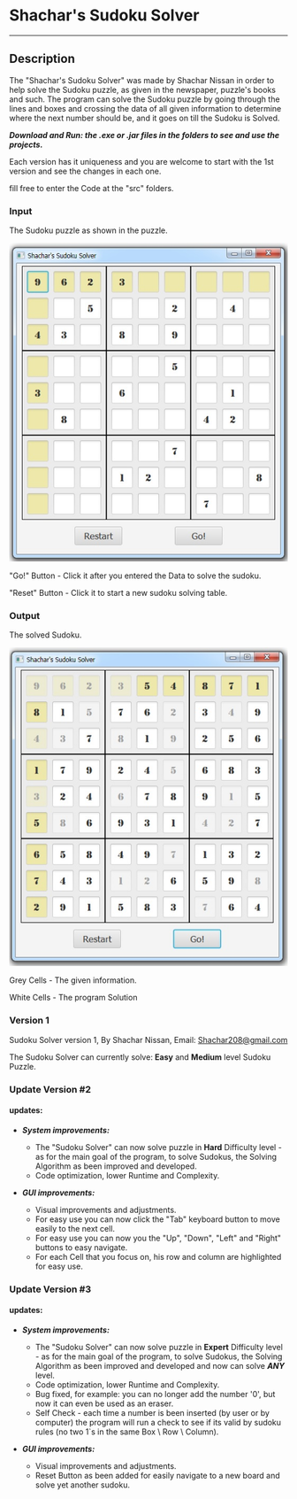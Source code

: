 
# Shachar's Sudoku Solver
---------


## Description
The "Shachar's Sudoku Solver" was made by Shachar Nissan in order to help solve the Sudoku puzzle, as given in the newspaper, puzzle's books and such.
The program can solve the Sudoku puzzle by going through the lines and boxes and crossing the data of all given information to determine where the next number should be, and it goes on till the Sudoku is Solved.

***Download and Run: the .exe or .jar files in the folders to see and use the projects.***

Each version has it uniqueness and you are welcome to start with the 1st version and see the changes in each one.

fill free to enter the Code at the "src" folders.

### Input
The Sudoku puzzle as shown in the puzzle.

![Unsolved](https://github.com/ShacharNissan/Sudoku-Solver/blob/master/imgs/unsolved.jpg)

"Go!" Button - Click it after you entered the Data to solve the sudoku.

"Reset" Button - Click it to start a new sudoku solving table.
### Output
The solved Sudoku.

![Solved](https://github.com/ShacharNissan/Sudoku-Solver/blob/master/imgs/solved.jpg)

Grey Cells - The given information.

White Cells - The program Solution
### Version 1
Sudoku Solver version 1, By Shachar Nissan, Email: Shachar208@gmail.com

The Sudoku Solver can currently solve: **Easy** and **Medium** level Sudoku Puzzle.

### Update Version #2

#### updates:
+ ***System improvements:***
  * The "Sudoku Solver" can now solve puzzle in **Hard** Difficulty level - as for the main goal of the program, to solve Sudokus, the Solving Algorithm as been improved and developed.
  * Code optimization, lower Runtime and Complexity.
  
+ ***GUI improvements:***
  * Visual improvements and adjustments.
  * For easy use you can now click the "Tab" keyboard button to move easily to the next cell.
  * For easy use you can now you the "Up", "Down", "Left" and "Right" buttons to easy navigate.
  * For each Cell that you focus on, his row and column are highlighted for easy use.
  
### Update Version #3

#### updates:
+ ***System improvements:***
  * The "Sudoku Solver" can now solve puzzle in **Expert** Difficulty level - as for the main goal of the program, to solve Sudokus, the Solving Algorithm as been improved and developed and now can solve ***ANY*** level.
  * Code optimization, lower Runtime and Complexity.
  * Bug fixed, for example: you can no longer add the number '0', but now it can even be used as an eraser.
  * Self Check - each time a number is been inserted (by user or by computer) the program will run a check to see if its valid by sudoku rules (no two 1`s in the same Box \ Row \ Column).
  
+ ***GUI improvements:***
  * Visual improvements and adjustments.
  * Reset Button as been added for easily navigate to a new board and solve yet another sudoku.

